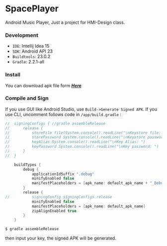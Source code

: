 SpacePlayer
====
Android Music Player, Just a project for HMI-Design class.

### Development
* `IDE`: Intellij Idea 15
* `SDK`: Android API 23
* `Buildtools`: 23.0.2
* `Gradle`: 2.2.1-all

### Install
You can download apk file form [***Here***](http://download.koumakan.cc/SpacePlayer "SpacePlayer_release_v.apk")

### Compile and Sign
If you use GUI like Android Studio, use `Build->Generate Signed APK`.
If you use CLI, uncomment follows code in `/app/build.gradle` :

````GROOVY
//	signingConfigs { //gradle assembleRelease
//		release {
//			storeFile file(System.console().readLine("\nKeystore file: "))
//			storePassword System.console().readLine("\nKeystore password: ")
//			keyAlias System.console().readLine("\nKey Alias: ")
//			keyPassword System.console().readLine("\nKey password: ")
//		}
//	}

	buildTypes {
		debug {
			applicationIdSuffix ".debug"
			minifyEnabled false
			manifestPlaceholders = [apk_name: default_apk_name + "_Debug"]
		}
		release {
//			signingConfig signingConfigs.release
			minifyEnabled false
			manifestPlaceholders = [apk_name: default_apk_name]
			zipAlignEnabled true
		}
	}
````

````
$ gradle assembleRelease
````

then input your key, the signed APK will be generated.